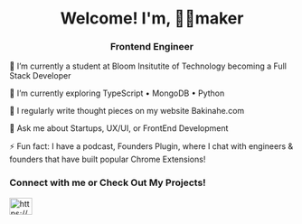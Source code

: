 <h1 align="center">Welcome! I'm, ✌🏿maker </h1>
<h3 align="center">Frontend Engineer</h3>



🔭 I’m currently a student at Bloom Insitutite of Technology becoming a Full Stack Developer 

🌱 I’m currently exploring TypeScript • MongoDB • Python 

📝 I regularly write thought pieces on my website Bakinahe.com

💬 Ask me about Startups, UX/UI, or FrontEnd Development

⚡ Fun fact: I have a podcast, Founders Plugin, where I chat with engineers & founders that have built popular Chrome Extensions!

<h3 align="left"> Connect with me or Check Out My Projects!</h3>
<p align="left">
<a href="https://linkedin.com/in/peacemakerbak" target="blank"><img align="center" src="https://raw.githubusercontent.com/rahuldkjain/github-profile-readme-generator/master/src/images/icons/Social/linked-in-alt.svg" alt="https://www.linkedin.com/in/example-career-artifact/" height="30" width="40" /></a>
</p>

<!---
peacemakerbak/peacemakerbak is a ✨ special ✨ repository because its `README.md` (this file) appears on your GitHub profile.
You can click the Preview link to take a look at your changes.
--->
